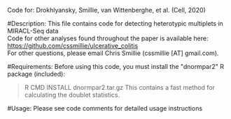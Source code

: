 Code for:
Drokhlyansky, Smillie, van Wittenberghe, et al. (Cell, 2020)

#Description:
This file contains code for detecting heterotypic multiplets in MIRACL-Seq data  
Code for other analyses found throughout the paper is available here:  
https://github.com/cssmillie/ulcerative_colitis<br/>
For other questions, please email Chris Smillie (cssmillie [AT] gmail.com). 
  
#Requirements:
Before using this code, you must install the "dnormpar2" R package (included):  
> R CMD INSTALL dnormpar2.tar.gz
This contains a fast method for calculating the doublet statistics. 
  
#Usage:
Please see code comments for detailed usage instructions
